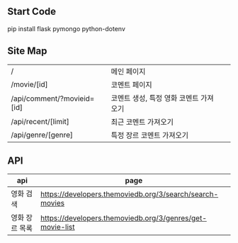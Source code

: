 ## Start Code

pip install flask pymongo python-dotenv

## Site Map

|                            |                                        |      |
| -------------------------- | -------------------------------------- | ---- |
| /                          | 메인 페이지                            |      |
| /movie/[id]                | 코멘트 페이지                          |      |
| /api/comment/?movieid=[id] | 코멘트 생성, 특정 영화 코멘트 가져오기 |      |
| /api/recent/[limit]        | 최근 코멘트 가져오기                   |      |
| /api/genre/[genre]         | 특정 장르 코멘트 가져오기              |      |



## API

| api            | page                                                      |
| -------------- | --------------------------------------------------------- |
| 영화 검색      | https://developers.themoviedb.org/3/search/search-movies  |
| 영화 장르 목록 | https://developers.themoviedb.org/3/genres/get-movie-list |
